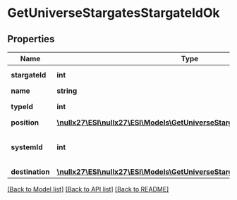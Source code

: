# GetUniverseStargatesStargateIdOk

## Properties
Name | Type | Description | Notes
------------ | ------------- | ------------- | -------------
**stargateId** | **int** | stargate_id integer | 
**name** | **string** | name string | 
**typeId** | **int** | type_id integer | 
**position** | [**\nullx27\ESI\nullx27\ESI\Models\GetUniverseStargatesStargateIdPosition**](GetUniverseStargatesStargateIdPosition.md) |  | 
**systemId** | **int** | The solar system this stargate is in | 
**destination** | [**\nullx27\ESI\nullx27\ESI\Models\GetUniverseStargatesStargateIdDestination**](GetUniverseStargatesStargateIdDestination.md) |  | 

[[Back to Model list]](../README.md#documentation-for-models) [[Back to API list]](../README.md#documentation-for-api-endpoints) [[Back to README]](../README.md)


